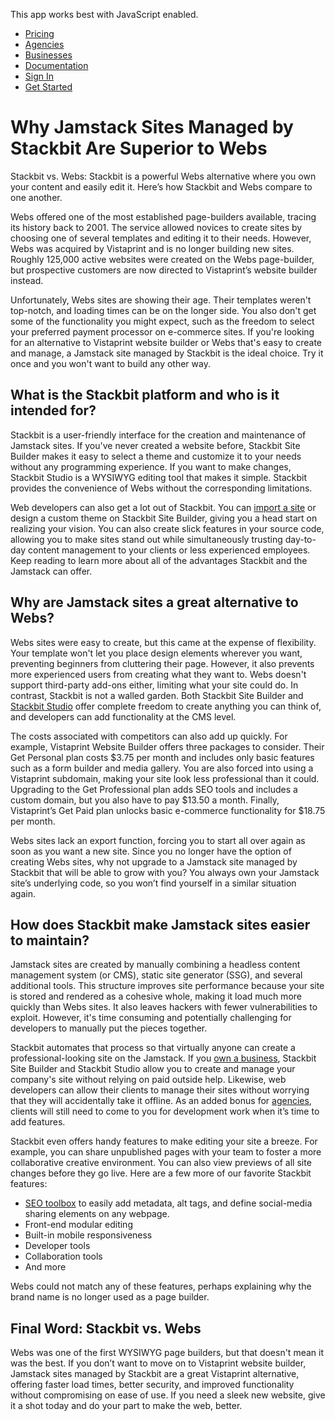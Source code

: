 This app works best with JavaScript enabled.





-   [Pricing](/pricing)
-   [Agencies](/agencies)
-   [Businesses](/businesses)
-   [Documentation](https://www.stackbit.com/docs/)
-   [Sign In](https://app.stackbit.com/)
-   <a href="https://app.stackbit.com/create" class="button-component button-component-theme-accent button-component-hollow"><span>Get Started</span></a>

Why Jamstack Sites Managed by Stackbit Are Superior to Webs
===========================================================

Stackbit vs. Webs: Stackbit is a powerful Webs alternative where you own your content and easily edit it. Here’s how Stackbit and Webs compare to one another.

Webs offered one of the most established page-builders available, tracing its history back to 2001. The service allowed novices to create sites by choosing one of several templates and editing it to their needs. However, Webs was acquired by Vistaprint and is no longer building new sites. Roughly 125,000 active websites were created on the Webs page-builder, but prospective customers are now directed to Vistaprint’s website builder instead.

Unfortunately, Webs sites are showing their age. Their templates weren't top-notch, and loading times can be on the longer side. You also don't get some of the functionality you might expect, such as the freedom to select your preferred payment processor on e-commerce sites. If you're looking for an alternative to Vistaprint website builder or Webs that's easy to create and manage, a Jamstack site managed by Stackbit is the ideal choice. Try it once and you won't want to build any other way.

What is the Stackbit platform and who is it intended for?
---------------------------------------------------------

Stackbit is a user-friendly interface for the creation and maintenance of Jamstack sites. If you've never created a website before, Stackbit Site Builder makes it easy to select a theme and customize it to your needs without any programming experience. If you want to make changes, Stackbit Studio is a WYSIWYG editing tool that makes it simple. Stackbit provides the convenience of Webs without the corresponding limitations.

Web developers can also get a lot out of Stackbit. You can [import a site](https://app.stackbit.com/import) or design a custom theme on Stackbit Site Builder, giving you a head start on realizing your vision. You can also create slick features in your source code, allowing you to make sites stand out while simultaneously trusting day-to-day content management to your clients or less experienced employees. Keep reading to learn more about all of the advantages Stackbit and the Jamstack can offer.

Why are Jamstack sites a great alternative to Webs?
---------------------------------------------------

Webs sites were easy to create, but this came at the expense of flexibility. Your template won't let you place design elements wherever you want, preventing beginners from cluttering their page. However, it also prevents more experienced users from creating what they want to. Webs doesn't support third-party add-ons either, limiting what your site could do. In contrast, Stackbit is not a walled garden. Both Stackbit Site Builder and [Stackbit Studio](https://www.stackbit.com/blog/announcing-stackbit-studio/) offer complete freedom to create anything you can think of, and developers can add functionality at the CMS level.

The costs associated with competitors can also add up quickly. For example, Vistaprint Website Builder offers three packages to consider. Their Get Personal plan costs $3.75 per month and includes only basic features such as a form builder and media gallery. You are also forced into using a Vistaprint subdomain, making your site look less professional than it could. Upgrading to the Get Professional plan adds SEO tools and includes a custom domain, but you also have to pay $13.50 a month. Finally, Vistaprint’s Get Paid plan unlocks basic e-commerce functionality for $18.75 per month. 

Webs sites lack an export function, forcing you to start all over again as soon as you want a new site. Since you no longer have the option of creating Webs sites, why not upgrade to a Jamstack site managed by Stackbit that will be able to grow with you? You always own your Jamstack site’s underlying code, so you won’t find yourself in a similar situation again. 

How does Stackbit make Jamstack sites easier to maintain?
---------------------------------------------------------

Jamstack sites are created by manually combining a headless content management system (or CMS), static site generator (SSG), and several additional tools. This structure improves site performance because your site is stored and rendered as a cohesive whole, making it load much more quickly than Webs sites. It also leaves hackers with fewer vulnerabilities to exploit. However, it's time consuming and potentially challenging for developers to manually put the pieces together.

Stackbit automates that process so that virtually anyone can create a professional-looking site on the Jamstack. If you [own a business](https://www.stackbit.com/businesses), Stackbit Site Builder and Stackbit Studio allow you to create and manage your company's site without relying on paid outside help. Likewise, web developers can allow their clients to manage their sites without worrying that they will accidentally take it offline. As an added bonus for [agencies](https://www.stackbit.com/agencies), clients will still need to come to you for development work when it’s time to add features.

Stackbit even offers handy features to make editing your site a breeze. For example, you can share unpublished pages with your team to foster a more collaborative creative environment. You can also view previews of all site changes before they go live. Here are a few more of our favorite Stackbit features:

-   [SEO toolbox](https://www.stackbit.com/blog/seo-tools/) to easily add metadata, alt tags, and define social-media sharing elements on any webpage.
-   Front-end modular editing
-   Built-in mobile responsiveness
-   Developer tools
-   Collaboration tools
-   And more

Webs could not match any of these features, perhaps explaining why the brand name is no longer used as a page builder.

Final Word: Stackbit vs. Webs
-----------------------------

Webs was one of the first WYSIWYG page builders, but that doesn't mean it was the best. If you don’t want to move on to Vistaprint website builder, Jamstack sites managed by Stackbit are a great Vistaprint alternative, offering faster load times, better security, and improved functionality without compromising on ease of use. If you need a sleek new website, give it a shot today and do your part to make the web, better.










